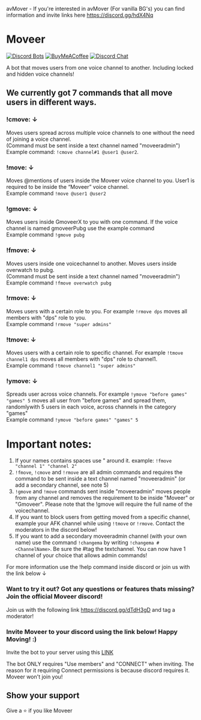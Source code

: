 avMover - If you're interested in avMover (For vanilla BG's) you can find information and invite links here https://discord.gg/hdX4Nq

# Moveer
[![Discord Bots](https://discordbots.org/api/widget/status/400724460203802624.svg?noavatar=true)](https://discordbots.org/bot/400724460203802624)
[![BuyMeACoffee](https://img.shields.io/badge/BuyMeACoffee-Donate-ff813f.svg?logo=CoffeeScript&style=flat-square)](https://www.buymeacoffee.com/Moveer)
[![Discord Chat](https://img.shields.io/discord/546695271242006549.svg)](https://discord.gg/dTdH3gD)


A bot that moves users from one voice channel to another. Including locked and hidden voice channels!

## We currently got 7 commands that all move users in different ways.


### **!cmove:** ↓ 
Moves users spread across multiple voice channels to one without the need of joining a voice channel. <br>(Command must be sent inside a text channel named "moveeradmin")
<br>Example command: `!cmove channel#1 @user1 @user2`.

### **!move:** ↓

Moves @mentions of users inside the Moveer voice channel to you. User1 is required to be inside the “Moveer” voice channel.
<br>Example command `!move @user1 @user2`


### **!gmove:** ↓
Moves users inside  GmoveerX to you with one command. If the voice channel is named gmoveerPubg use the example command
<br>Example command `!gmove pubg`
 

### **!fmove:** ↓ 
Moves users inside one voicechannel to another. Moves users inside overwatch to pubg. <br>(Command must be sent inside a text channel named "moveeradmin")
<br>Example command `!fmove overwatch pubg`

### **!rmove:** ↓ 
Moves users with a certain role to you. For example `!rmove dps` moves all members with "dps" role to you.
<br>Example command `!rmove "super admins"`

### **!tmove:** ↓ 
Moves users with a certain role to specific channel. For example `!tmove channel1 dps` moves all members with "dps" role to channel1.
<br>Example command `!tmove channel1 "super admins"`

### **!ymove:** ↓ 
Spreads user across voice channels.  For example `!ymove "before games" "games" 5` moves all user from "before games" and spread them, randomlywith 5 users in each voice, across channels in the category "games"
<br>Example command `!ymove "before games" "games" 5`

# Important notes:
1. If your names contains spaces use " around it. example: `!fmove "channel 1" "channel 2"`
2. `!fmove`, `!cmove` and `!rmove` are all admin commands and requires the command to be sent inside a text channel named "moveeradmin" (or add a secondary channel, see note 5)
3. `!gmove` and `!move` commands sent inside "moveeradmin" moves people from any channel and removes the requirement to be inside "Moveer" or "Gmoveer". Please note that the !gmove will require the full name of the voicechannel.
4. If you want to block users from getting moved from a specific channel, example your AFK channel while using `!tmove` or `!rmove`. Contact the moderators in the discord below!
5. If you want to add a secondary moveeradmin channel (with your own name) use the command `!changema` by writing `!changema #<ChannelName>`. Be sure the #tag the textchannel. You can now have 1 channel of your choice that allows admin commands!

For more information use the !help command inside discord or join us with the link below ↓

### Want to try it out? Got any questions or features thats missing? Join the official Moveer discord!
Join us with the following link https://discord.gg/dTdH3gD and tag a moderator!

### Invite Moveer to your discord using the link below! Happy Moving! :)
Invite the bot to your server using this [LINK](https://discordapp.com/api/oauth2/authorize?client_id=400724460203802624&permissions=17825792&scope=bot)

The bot ONLY requires "Use members" and "CONNECT" when inviting. The reason for it requiring Connect permissions is because discord requires it. Moveer won't join you!

## Show your support

Give a ⭐️ if you like Moveer

